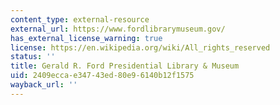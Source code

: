 ```yaml
---
content_type: external-resource
external_url: https://www.fordlibrarymuseum.gov/
has_external_license_warning: true
license: https://en.wikipedia.org/wiki/All_rights_reserved
status: ''
title: Gerald R. Ford Presidential Library & Museum
uid: 2409ecca-e347-43ed-80e9-6140b12f1575
wayback_url: ''
---
```

